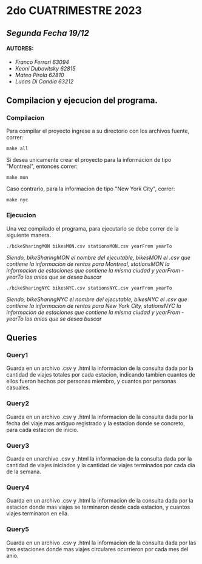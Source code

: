 # 2do CUATRIMESTRE 2023
## _Segunda Fecha 19/12_

#### AUTORES:
- _Franco Ferrari 63094_
- _Keoni Dubovitsky 62815_
- _Mateo Pirola 62810_
- _Lucas Di Candia 63212_

## Compilacion y ejecucion del programa.
### Compilacion
Para compilar el proyecto ingrese a su directorio con los archivos fuente, correr:
```
make all
```

Si desea unicamente crear el proyecto para la informacion de tipo "Montreal", entonces correr:
```
make mon
```
Caso contrario, para la informacion de tipo "New York City", correr:
```
make nyc
```

### Ejecucion
Una vez compilado el programa, para ejecutarlo se debe correr de la siguiente manera.
```
./bikeSharingMON bikesMON.csv stationsMON.csv yearFrom yearTo
```
_Siendo, bikeSharingMON el nombre del ejecutable, bikesMON el .csv que contiene la informacion de rentas para Montreal, stationsMON la informacion de estaciones que contiene la misma ciudad y yearFrom - yearTo los anios que se desea buscar_
```
./bikeSharingNYC bikesNYC.csv stationsNYC.csv yearFrom yearTo
```
_Siendo, bikeSharingNYC el nombre del ejecutable, bikesNYC el .csv que contiene la informacion de rentas para New York City, stationsNYC la informacion de estaciones que contiene la misma ciudad y yearFrom - yearTo los anios que se desea buscar_

## Queries

### Query1
Guarda en un archivo .csv y .html la informacion de la consulta dada por la cantidad de viajes totales por cada estacion, indicando tambien cuantos de ellos fueron hechos por 
personas miembro, y cuantos por personas casuales.
### Query2
Guarda en un archivo .csv y .html la informacion de la consulta dada por la fecha del viaje mas antiguo registrado y la estacion donde se concreto, para cada estacion
de inicio.
### Query3 
Guarda en unarchivo .csv y .html la informacion de la consulta dada por la cantidad de viajes iniciados y la cantidad de viajes terminados por cada dia de la semana.
### Query4
Guarda en un archivo .csv y .html la informacion de la consulta dada por la estacion donde mas viajes se terminaron desde cada estacion, y cuantos viajes terminaron en ella.
### Query5 
Guarda en un archivo .csv y .html la informacion de la consulta dada por las tres estaciones donde mas viajes circulares ocurrieron por cada mes del anio.


